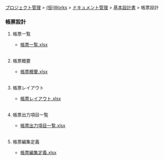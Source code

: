 [プロジェクト管理](../../../../../index.html) > [(仮)Works](../../../../index.html) > [ドキュメント管理](../../../index.html) > [基本設計書](../../index.html) > 帳票設計

### 帳票設計

1. 帳票一覧<br>
   * [帳票一覧.xlsx](./帳票一覧.xlsx)<br><br>

2. 帳票概要<br>
   * [帳票概要.xlsx](./帳票概要.xlsx)<br><br>

3. 帳票レイアウト<br>
   * [帳票レイアウト.xlsx](./帳票レイアウト.xlsx)<br><br>

4. 帳票出力項目一覧<br>
   * [帳票出力項目一覧.xlsx](./帳票出力項目一覧.xlsx)<br><br>

5. 帳票編集定義<br>
   * [帳票編集定義.xlsx](./帳票編集定義.xlsx)<br><br>
